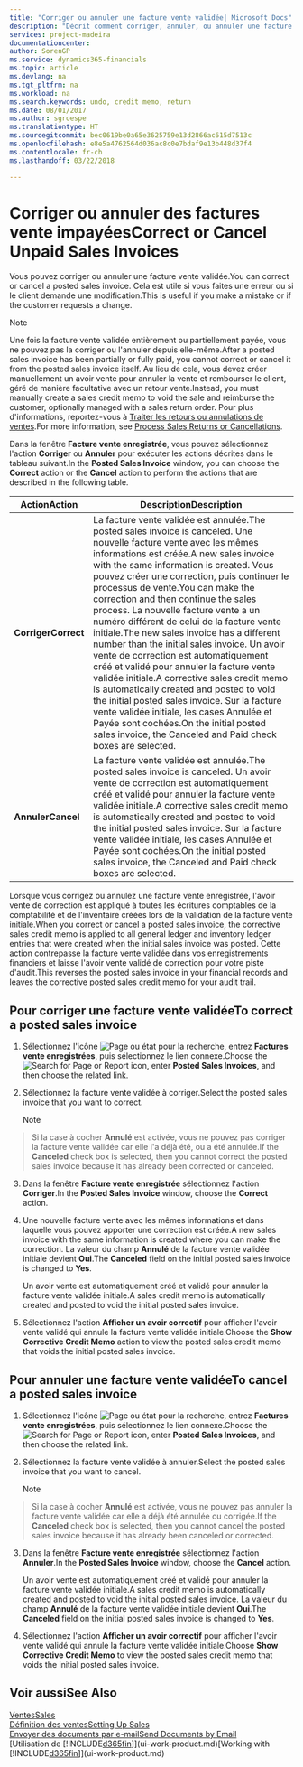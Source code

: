 ```yaml
---
title: "Corriger ou annuler une facture vente validée| Microsoft Docs"
description: "Décrit comment corriger, annuler, ou annuler une facture vente enregistrée et lettrer un avoir vente."
services: project-madeira
documentationcenter: 
author: SorenGP
ms.service: dynamics365-financials
ms.topic: article
ms.devlang: na
ms.tgt_pltfrm: na
ms.workload: na
ms.search.keywords: undo, credit memo, return
ms.date: 08/01/2017
ms.author: sgroespe
ms.translationtype: HT
ms.sourcegitcommit: bec0619be0a65e3625759e13d2866ac615d7513c
ms.openlocfilehash: e8e5a4762564d036ac8c0e7bdaf9e13b448d37f4
ms.contentlocale: fr-ch
ms.lasthandoff: 03/22/2018

---
```

# <a name="correct-or-cancel-unpaid-sales-invoices"></a><span data-ttu-id="8b6b4-103">Corriger ou annuler des factures vente impayées</span><span class="sxs-lookup"><span data-stu-id="8b6b4-103">Correct or Cancel Unpaid Sales Invoices</span></span>
<span data-ttu-id="8b6b4-104">Vous pouvez corriger ou annuler une facture vente validée.</span><span class="sxs-lookup"><span data-stu-id="8b6b4-104">You can correct or cancel a posted sales invoice.</span></span> <span data-ttu-id="8b6b4-105">Cela est utile si vous faites une erreur ou si le client demande une modification.</span><span class="sxs-lookup"><span data-stu-id="8b6b4-105">This is useful if you make a mistake or if the customer requests a change.</span></span>

> [!NOTE]  
>   <span data-ttu-id="8b6b4-106">Une fois la facture vente validée entièrement ou partiellement payée, vous ne pouvez pas la corriger ou l'annuler depuis elle-même.</span><span class="sxs-lookup"><span data-stu-id="8b6b4-106">After a posted sales invoice has been partially or fully paid, you cannot correct or cancel it from the posted sales invoice itself.</span></span> <span data-ttu-id="8b6b4-107">Au lieu de cela, vous devez créer manuellement un avoir vente pour annuler la vente et rembourser le client, géré de manière facultative avec un retour vente.</span><span class="sxs-lookup"><span data-stu-id="8b6b4-107">Instead, you must manually create a sales credit memo to void the sale and reimburse the customer, optionally managed with a sales return order.</span></span> <span data-ttu-id="8b6b4-108">Pour plus d'informations, reportez-vous à [Traiter les retours ou annulations de ventes](sales-how-process-sales-returns-cancellations.md).</span><span class="sxs-lookup"><span data-stu-id="8b6b4-108">For more information, see [Process Sales Returns or Cancellations](sales-how-process-sales-returns-cancellations.md).</span></span>

<span data-ttu-id="8b6b4-109">Dans la fenêtre **Facture vente enregistrée**, vous pouvez sélectionnez l'action **Corriger** ou **Annuler** pour exécuter les actions décrites dans le tableau suivant.</span><span class="sxs-lookup"><span data-stu-id="8b6b4-109">In the **Posted Sales Invoice** window, you can choose the **Correct** action or the **Cancel** action to perform the actions that are described in the following table.</span></span>

| <span data-ttu-id="8b6b4-110">Action</span><span class="sxs-lookup"><span data-stu-id="8b6b4-110">Action</span></span> | <span data-ttu-id="8b6b4-111">Description</span><span class="sxs-lookup"><span data-stu-id="8b6b4-111">Description</span></span> |
| --- | --- |
| <span data-ttu-id="8b6b4-112">**Corriger**</span><span class="sxs-lookup"><span data-stu-id="8b6b4-112">**Correct**</span></span> |<span data-ttu-id="8b6b4-113">La facture vente validée est annulée.</span><span class="sxs-lookup"><span data-stu-id="8b6b4-113">The posted sales invoice is canceled.</span></span> <span data-ttu-id="8b6b4-114">Une nouvelle facture vente avec les mêmes informations est créée.</span><span class="sxs-lookup"><span data-stu-id="8b6b4-114">A new sales invoice with the same information is created.</span></span> <span data-ttu-id="8b6b4-115">Vous pouvez créer une correction, puis continuer le processus de vente.</span><span class="sxs-lookup"><span data-stu-id="8b6b4-115">You can make the correction and then continue the sales process.</span></span> <span data-ttu-id="8b6b4-116">La nouvelle facture vente a un numéro différent de celui de la facture vente initiale.</span><span class="sxs-lookup"><span data-stu-id="8b6b4-116">The new sales invoice has a different number than the initial sales invoice.</span></span> <span data-ttu-id="8b6b4-117">Un avoir vente de correction est automatiquement créé et validé pour annuler la facture vente validée initiale.</span><span class="sxs-lookup"><span data-stu-id="8b6b4-117">A corrective sales credit memo is automatically created and posted to void the initial posted sales invoice.</span></span> <span data-ttu-id="8b6b4-118">Sur la facture vente validée initiale, les cases Annulée et Payée sont cochées.</span><span class="sxs-lookup"><span data-stu-id="8b6b4-118">On the initial posted sales invoice, the Canceled and Paid check boxes are selected.</span></span> |
| <span data-ttu-id="8b6b4-119">**Annuler**</span><span class="sxs-lookup"><span data-stu-id="8b6b4-119">**Cancel**</span></span> |<span data-ttu-id="8b6b4-120">La facture vente validée est annulée.</span><span class="sxs-lookup"><span data-stu-id="8b6b4-120">The posted sales invoice is canceled.</span></span> <span data-ttu-id="8b6b4-121">Un avoir vente de correction est automatiquement créé et validé pour annuler la facture vente validée initiale.</span><span class="sxs-lookup"><span data-stu-id="8b6b4-121">A corrective sales credit memo is automatically created and posted to void the initial posted sales invoice.</span></span> <span data-ttu-id="8b6b4-122">Sur la facture vente validée initiale, les cases Annulée et Payée sont cochées.</span><span class="sxs-lookup"><span data-stu-id="8b6b4-122">On the initial posted sales invoice, the Canceled and Paid check boxes are selected.</span></span> |

<span data-ttu-id="8b6b4-123">Lorsque vous corrigez ou annulez une facture vente enregistrée, l'avoir vente de correction est appliqué à toutes les écritures comptables de la comptabilité et de l'inventaire créées lors de la validation de la facture vente initiale.</span><span class="sxs-lookup"><span data-stu-id="8b6b4-123">When you correct or cancel a posted sales invoice, the corrective sales credit memo is applied to all general ledger and inventory ledger entries that were created when the initial sales invoice was posted.</span></span> <span data-ttu-id="8b6b4-124">Cette action contrepasse la facture vente validée dans vos enregistrements financiers et laisse l'avoir vente validé de correction pour votre piste d'audit.</span><span class="sxs-lookup"><span data-stu-id="8b6b4-124">This reverses the posted sales invoice in your financial records and leaves the corrective posted sales credit memo for your audit trail.</span></span>

## <a name="to-correct-a-posted-sales-invoice"></a><span data-ttu-id="8b6b4-125">Pour corriger une facture vente validée</span><span class="sxs-lookup"><span data-stu-id="8b6b4-125">To correct a posted sales invoice</span></span>
1. <span data-ttu-id="8b6b4-126">Sélectionnez l'icône ![Page ou état pour la recherche](media/ui-search/search_small.png "Page ou état pour la recherche"), entrez **Factures vente enregistrées**, puis sélectionnez le lien connexe.</span><span class="sxs-lookup"><span data-stu-id="8b6b4-126">Choose the ![Search for Page or Report](media/ui-search/search_small.png "Search for Page or Report icon") icon, enter **Posted Sales Invoices**, and then choose the related link.</span></span>  
2. <span data-ttu-id="8b6b4-127">Sélectionnez la facture vente validée à corriger.</span><span class="sxs-lookup"><span data-stu-id="8b6b4-127">Select the posted sales invoice that you want to correct.</span></span>

    > [!NOTE]  
>   <span data-ttu-id="8b6b4-128">Si la case à cocher **Annulé** est activée, vous ne pouvez pas corriger la facture vente validée car elle l'a déjà été, ou a été annulée.</span><span class="sxs-lookup"><span data-stu-id="8b6b4-128">If the **Canceled** check box is selected, then you cannot correct the posted sales invoice because it has already been corrected or canceled.</span></span>
3. <span data-ttu-id="8b6b4-129">Dans la fenêtre **Facture vente enregistrée** sélectionnez l'action **Corriger**.</span><span class="sxs-lookup"><span data-stu-id="8b6b4-129">In the **Posted Sales Invoice** window, choose the **Correct** action.</span></span>  
4. <span data-ttu-id="8b6b4-130">Une nouvelle facture vente avec les mêmes informations et dans laquelle vous pouvez apporter une correction est créée.</span><span class="sxs-lookup"><span data-stu-id="8b6b4-130">A new sales invoice with the same information is created where you can make the correction.</span></span> <span data-ttu-id="8b6b4-131">La valeur du champ **Annulé** de la facture vente validée initiale devient **Oui**.</span><span class="sxs-lookup"><span data-stu-id="8b6b4-131">The **Canceled** field on the initial posted sales invoice is changed to **Yes**.</span></span>

    <span data-ttu-id="8b6b4-132">Un avoir vente est automatiquement créé et validé pour annuler la facture vente validée initiale.</span><span class="sxs-lookup"><span data-stu-id="8b6b4-132">A sales credit memo is automatically created and posted to void the initial posted sales invoice.</span></span>
5. <span data-ttu-id="8b6b4-133">Sélectionnez l'action **Afficher un avoir correctif** pour afficher l'avoir vente validé qui annule la facture vente validée initiale.</span><span class="sxs-lookup"><span data-stu-id="8b6b4-133">Choose the **Show Corrective Credit Memo** action to view the posted sales credit memo that voids the initial posted sales invoice.</span></span>

## <a name="to-cancel-a-posted-sales-invoice"></a><span data-ttu-id="8b6b4-134">Pour annuler une facture vente validée</span><span class="sxs-lookup"><span data-stu-id="8b6b4-134">To cancel a posted sales invoice</span></span>
1. <span data-ttu-id="8b6b4-135">Sélectionnez l'icône ![Page ou état pour la recherche](media/ui-search/search_small.png "Page ou état pour la recherche"), entrez **Factures vente enregistrées**, puis sélectionnez le lien connexe.</span><span class="sxs-lookup"><span data-stu-id="8b6b4-135">Choose the ![Search for Page or Report](media/ui-search/search_small.png "Search for Page or Report icon") icon, enter **Posted Sales Invoices**, and then choose the related link.</span></span>  
2. <span data-ttu-id="8b6b4-136">Sélectionnez la facture vente validée à annuler.</span><span class="sxs-lookup"><span data-stu-id="8b6b4-136">Select the posted sales invoice that you want to cancel.</span></span>

    > [!NOTE]  
>   <span data-ttu-id="8b6b4-137">Si la case à cocher **Annulé** est activée, vous ne pouvez pas annuler la facture vente validée car elle a déjà été annulée ou corrigée.</span><span class="sxs-lookup"><span data-stu-id="8b6b4-137">If the **Canceled** check box is selected, then you cannot cancel the posted sales invoice because it has already been canceled or corrected.</span></span>
3. <span data-ttu-id="8b6b4-138">Dans la fenêtre **Facture vente enregistrée** sélectionnez l'action **Annuler**.</span><span class="sxs-lookup"><span data-stu-id="8b6b4-138">In the **Posted Sales Invoice** window, choose the **Cancel** action.</span></span>

    <span data-ttu-id="8b6b4-139">Un avoir vente est automatiquement créé et validé pour annuler la facture vente validée initiale.</span><span class="sxs-lookup"><span data-stu-id="8b6b4-139">A sales credit memo is automatically created and posted to void the initial posted sales invoice.</span></span> <span data-ttu-id="8b6b4-140">La valeur du champ **Annulé** de la facture vente validée initiale devient **Oui**.</span><span class="sxs-lookup"><span data-stu-id="8b6b4-140">The **Canceled** field on the initial posted sales invoice is changed to **Yes**.</span></span>
4. <span data-ttu-id="8b6b4-141">Sélectionnez l'action **Afficher un avoir correctif** pour afficher l'avoir vente validé qui annule la facture vente validée initiale.</span><span class="sxs-lookup"><span data-stu-id="8b6b4-141">Choose **Show Corrective Credit Memo** to view the posted sales credit memo that voids the initial posted sales invoice.</span></span>

## <a name="see-also"></a><span data-ttu-id="8b6b4-142">Voir aussi</span><span class="sxs-lookup"><span data-stu-id="8b6b4-142">See Also</span></span>
[<span data-ttu-id="8b6b4-143">Ventes</span><span class="sxs-lookup"><span data-stu-id="8b6b4-143">Sales</span></span>](sales-manage-sales.md)  
[<span data-ttu-id="8b6b4-144">Définition des ventes</span><span class="sxs-lookup"><span data-stu-id="8b6b4-144">Setting Up Sales</span></span>](sales-setup-sales.md)  
[<span data-ttu-id="8b6b4-145">Envoyer des documents par e-mail</span><span class="sxs-lookup"><span data-stu-id="8b6b4-145">Send Documents by Email</span></span>](ui-how-send-documents-email.md)  
<span data-ttu-id="8b6b4-146">[Utilisation de [!INCLUDE[d365fin](includes/d365fin_md.md)]](ui-work-product.md)</span><span class="sxs-lookup"><span data-stu-id="8b6b4-146">[Working with [!INCLUDE[d365fin](includes/d365fin_md.md)]](ui-work-product.md)</span></span>

